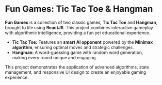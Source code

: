 # Fun Games: Tic Tac Toe & Hangman
**Fun Games** is a collection of two classic games, **Tic Tac Toe** and **Hangman**, brought to life using **ReactJS**. This project combines interactive gameplay with algorithmic intelligence, providing a fun yet educational experience.

* **Tic Tac Toe:** Features an **smart AI opponent** powered by the **Minimax algorithm**, ensuring optimal moves and strategic challenges.
* **Hangman:** A word-guessing game with random word generation, making every round unique and engaging.

This project demonstrates the application of advanced algorithms, state management, and responsive UI design to create an enjoyable gaming experience.
